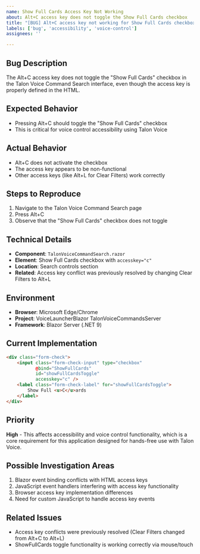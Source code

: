 ```yaml
---
name: Show Full Cards Access Key Not Working
about: Alt+C access key does not toggle the Show Full Cards checkbox
title: "[BUG] Alt+C access key not working for Show Full Cards checkbox"
labels: ['bug', 'accessibility', 'voice-control']
assignees: ''

---
```


## Bug Description
The Alt+C access key does not toggle the "Show Full Cards" checkbox in the Talon Voice Command Search interface, even though the access key is properly defined in the HTML.

## Expected Behavior
- Pressing Alt+C should toggle the "Show Full Cards" checkbox
- This is critical for voice control accessibility using Talon Voice

## Actual Behavior
- Alt+C does not activate the checkbox
- The access key appears to be non-functional
- Other access keys (like Alt+L for Clear Filters) work correctly

## Steps to Reproduce
1. Navigate to the Talon Voice Command Search page
2. Press Alt+C
3. Observe that the "Show Full Cards" checkbox does not toggle

## Technical Details
- **Component**: `TalonVoiceCommandSearch.razor`
- **Element**: Show Full Cards checkbox with `accesskey="c"`
- **Location**: Search controls section
- **Related**: Access key conflict was previously resolved by changing Clear Filters to Alt+L

## Environment
- **Browser**: Microsoft Edge/Chrome
- **Project**: VoiceLauncherBlazor TalonVoiceCommandsServer
- **Framework**: Blazor Server (.NET 9)

## Current Implementation
```html
<div class="form-check">
    <input class="form-check-input" type="checkbox" 
           @bind="ShowFullCards" 
           id="showFullCardsToggle" 
           accesskey="c" />
    <label class="form-check-label" for="showFullCardsToggle">
        Show Full <u>C</u>ards
    </label>
</div>
```

## Priority
**High** - This affects accessibility and voice control functionality, which is a core requirement for this application designed for hands-free use with Talon Voice.

## Possible Investigation Areas
1. Blazor event binding conflicts with HTML access keys
2. JavaScript event handlers interfering with access key functionality
3. Browser access key implementation differences
4. Need for custom JavaScript to handle access key events

## Related Issues
- Access key conflicts were previously resolved (Clear Filters changed from Alt+C to Alt+L)
- ShowFullCards toggle functionality is working correctly via mouse/touch